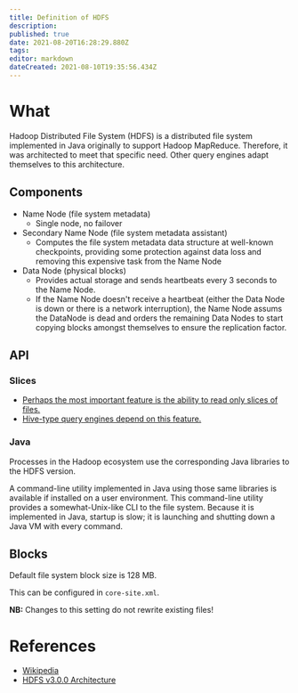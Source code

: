 ```yaml
---
title: Definition of HDFS
description: 
published: true
date: 2021-08-20T16:28:29.880Z
tags: 
editor: markdown
dateCreated: 2021-08-10T19:35:56.434Z
---
```


# What
Hadoop Distributed File System (HDFS) is a distributed file system implemented in Java originally to support Hadoop MapReduce. Therefore, it was architected to meet that specific need. Other query engines adapt themselves to this architecture.

## Components
- Name Node (file system metadata)
  - Single node, no failover
- Secondary Name Node (file system metadata assistant)
  - Computes the file system metadata data structure at well-known checkpoints, providing some protection against data loss and removing this expensive task from the Name Node
- Data Node (physical blocks)
  - Provides actual storage and sends heartbeats every 3 seconds to the Name Node.
  - If the Name Node doesn't receive a heartbeat (either the Data Node is down or there is a network interruption), the Name Node assums the DataNode is dead and orders the remaining Data Nodes to start copying blocks amongst themselves to ensure the replication factor.

## API

### Slices
- [Perhaps the most important feature is the ability to read only slices of files.](/training/qram/dishes/slice_oriented_file_format)
- [Hive-type query engines depend on this feature.](/training/qram/nibbles/definition_of_hive_type)

### Java
Processes in the Hadoop ecosystem use the corresponding Java libraries to the HDFS version.

A command-line utility implemented in Java using those same libraries is available if installed on a user environment. This command-line utility provides a somewhat-Unix-like CLI to the file system. Because it is implemented in Java, startup is slow; it is launching and shutting down a Java VM with every command.

## Blocks
Default file system block size is 128 MB.

This can be configured in `core-site.xml`.

**NB:** Changes to this setting do not rewrite existing files!

# References
- [Wikipedia](https://en.wikipedia.org/wiki/Apache_Hadoop#HDFS)
- [HDFS v3.0.0 Architecture](https://hadoop.apache.org/docs/r3.0.0/hadoop-project-dist/hadoop-hdfs/HdfsDesign.html)
